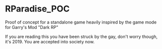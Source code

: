 # RParadise_POC
Proof of concept for a standalone game heavily inspired by the game mode for Garry's Mod "Dark RP"

If you are reading this you have been struck by the gay, don't worry though, it's 2019. You are accepted into society now.
